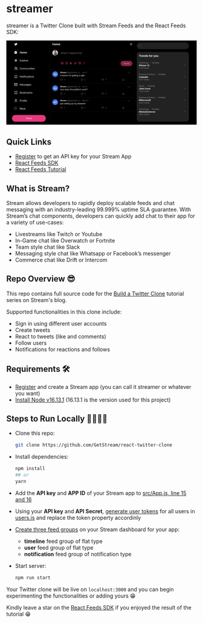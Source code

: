 # streamer

streamer is a Twitter Clone built with Stream Feeds and the React Feeds SDK:

![Preview of built clone](./images/demo-screenshot.png)

## Quick Links

- [Register](https://getstream.io/chat/trial/) to get an API key for your Stream App
- [React Feeds SDK](https://github.com/GetStream/react-activity-feed)
- [React Feeds Tutorial](https://getstream.io/react-activity-feed/tutorial/)

## What is Stream?

Stream allows developers to rapidly deploy scalable feeds and chat messaging with an industry-leading 99.999% uptime SLA guarantee. With Stream’s chat components, developers can quickly add chat to their app for a variety of use-cases:

- Livestreams like Twitch or Youtube
- In-Game chat like Overwatch or Fortnite
- Team style chat like Slack
- Messaging style chat like Whatsapp or Facebook’s messenger
- Commerce chat like Drift or Intercom

## Repo Overview 😎

This repo contains full source code for the [Build a Twitter Clone](https://getstream.io/blog/build-twitter-clone/) tutorial series on Stream's blog.

Supported functionalities in this clone include:

- Sign in using different user accounts
- Create tweets
- React to tweets (like and comments)
- Follow users
- Notifications for reactions and follows

## Requirements 🛠

- [Register](https://getstream.io/chat/trial/) and create a Stream app (you can call it streamer or whatever you want)
- [Install Node v16.13.1](https://nodejs.org/ru/blog/release/v16.13.1/) (16.13.1 is the version used for this project)

## Steps to Run Locally 🧑‍💻👩‍💻

- Clone this repo:

  ```bash
  git clone https://github.com/GetStream/react-twitter-clone
  ```

- Install dependencies:

  ```bash
  npm install
  ## or
  yarn
  ```

- Add the **API key** and **APP ID**  of your Stream app to [src/App.js, line 15 and 16](./src/App.js#L15)

- Using your **API key** and **API Secret**, [generate user tokens](https://generator.getstream.io/) for all users in [users.js](./src/users.js) and replace the token property accordinly

- [Create three feed groups](https://getstream.io/activity-feeds/docs/node/creating_feeds/) on your Stream dashboard for your app:
  - **timeline** feed group of flat type
  - **user** feed group of flat type
  - **notification** feed group of notification type

- Start server:

  ```bash
  npm run start
  ```

Your Twitter clone will be live on `localhost:3000` and you can begin experimenting the functionalities or adding yours 😁

Kindly leave a star on the [React Feeds SDK](https://github.com/GetStream/react-activity-feed) if you enjoyed the result of the tutorial 😁
